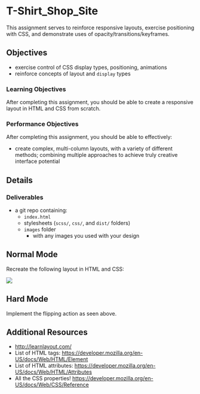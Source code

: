 # T-Shirt_Shop_Site

This assignment serves to reinforce responsive layouts, exercise positioning with CSS, and demonstrate uses of opacity/transitions/keyframes.

## Objectives

- exercise control of CSS display types, positioning, animations
- reinforce concepts of layout and `display` types

### Learning Objectives

After completing this assignment, you should be able to create a responsive layout in HTML and CSS from scratch.

### Performance Objectives

After completing this assignment, you should be able to effectively:

- create complex, multi-column layouts, with a variety of different methods; combining multiple approaches to achieve truly creative interface potential

## Details

### Deliverables

- a git repo containing:
    - `index.html`
    - stylesheets (`scss/`, `css/`, and `dist/` folders)
    - `images` folder
        - with any images you used with your design


## Normal Mode

Recreate the following layout in HTML and CSS:

![](./tshirts.gif)

## Hard Mode

Implement the flipping action as seen above.

## Additional Resources

- http://learnlayout.com/
- List of HTML tags: https://developer.mozilla.org/en-US/docs/Web/HTML/Element
- List of HTML attributes: https://developer.mozilla.org/en-US/docs/Web/HTML/Attributes
- All the CSS properties! https://developer.mozilla.org/en-US/docs/Web/CSS/Reference
